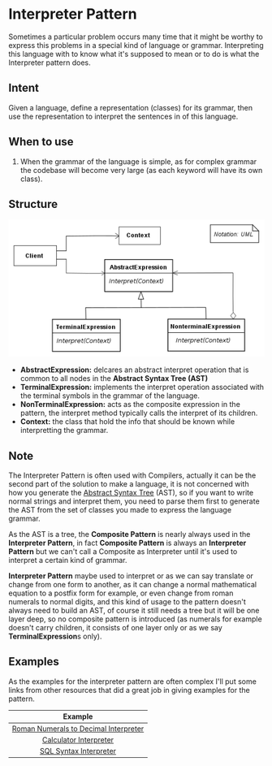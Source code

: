 # Interpreter Pattern

Sometimes a particular problem occurs many time that it might be worthy to express this problems in a special kind of language or grammar. Interpreting this language with to know what it's supposed to mean or to do is what the Interpreter pattern does.

## Intent

Given a language, define a representation \(classes\) for its grammar, then use the representation to interpret the sentences in of this language.

## When to use

1. When the grammar of the language is simple, as for complex grammar the codebase will become very large \(as each keyword will have its own class\).

## Structure

![](../../.gitbook/assets/figure_1%20%282%29.png)

* **AbstractExpression:** delcares an abstract interpret operation that is common to all nodes in the **Abstract Syntax Tree \(AST\)**
* **TerminalExpression:** implements the interpret operation associated with the terminal symbols in the grammar of the language.
* **NonTerminalExpression:** acts as the composite expression in the pattern, the interpret method typically calls the interpret of its children.
* **Context:** the class that hold the info that should be known while interpretting the grammar.

## Note

The Interpreter Pattern is often used with Compilers, actually it can be the second part of the solution to make a language, it is not concerned with how you generate the [Abstract Syntax Tree](https://en.wikipedia.org/wiki/Abstract_syntax_tree) \(AST\), so if you want to write normal strings and interpret them, you need to parse them first to generate the AST from the set of classes you made to express the language grammar.

As the AST is a tree, the **Composite Pattern** is nearly always used in the **Interpreter Pattern**, in fact **Composite Pattern** is always an **Interpreter Pattern** but we can't call a Composite as Interpreter until it's used to interpret a certain kind of grammar.

**Interpreter Pattern** maybe used to interpret or as we can say translate or change from one form to another, as it can change a normal mathematical equation to a postfix form for example, or even change from roman numerals to normal digits, and this kind of usage to the pattern doesn't always need to build an AST, of course it still needs a tree but it will be one layer deep, so no composite pattern is introduced \(as numerals for example doesn't carry children, it consists of one layer only or as we say **TerminalExpression**s only\).

## Examples

As the examples for the interpreter pattern are often complex I'll put some links from other resources that did a great job in giving examples for the pattern.

| Example |
| :---: |
| [Roman Numerals to Decimal Interpreter](https://www.dofactory.com/net/interpreter-design-pattern) |
| [Calculator Interpreter](http://www.java2s.com/Code/Java/Design-Pattern/InterpreterPatternCalculator.htm) |
| [SQL Syntax Interpreter](https://www.baeldung.com/java-interpreter-pattern) |

